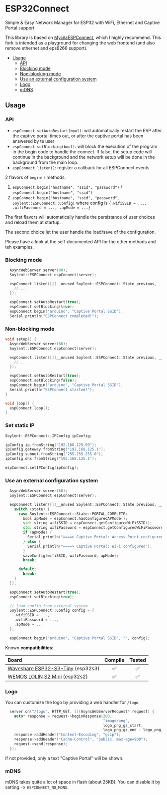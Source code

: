 # ESP32Connect

Simple & Easy Network Manager for ESP32 with WiFi, Ethernet and Captive Portal support

<!-- [![](https://mathieu.carbou.me/MycilaESPConnect/screenshot.png)](https://mathieu.carbou.me/MycilaESPConnect/screenshot.png) -->

This library is based on [MycilaESPConnect](https://github.com/mathieucarbou/MycilaESPConnect), which I highly recommend. 
This fork is intended as a playground for changing the web frontend (and also remove ethernet and eps8266 support).

- [Usage](#usage)
  - [API](#api)
  - [Blocking mode](#blocking-mode)
  - [Non-blocking mode](#non-blocking-mode)
  - [Use an external configuration system](#use-an-external-configuration-system)
  - [Logo](#logo)
  - [mDNS](#mdns)

## Usage

### API

- `espConnect.setAutoRestart(bool)`: will automatically restart the ESP after the captive portal times out, or after the captive portal has been answered by te user
- `espConnect.setBlocking(bool)`: will block the execution of the program in the begin code to handle the connect. If false, the setup code will continue in the background and the network setup will be done in the background from the main loop.
- `espConnect.listen()`: register a callback for all ESPConnect events

2 flavors of `begin()` methods:

1. `espConnect.begin("hostname", "ssid", "password")` / `espConnect.begin("hostname", "ssid")`
2. `espConnect.begin("hostname", "ssid", "password", Soylent::ESPConnect::Config)` where config is `{.wifiSSID = ..., .wifiPassword = ..., .apMode = ...}`

The first flavors will automatically handle the persistance of user choices and reload them at startup.

The second choice let the user handle the load/save of the configuration.

Please have a look at the self-documented API for the other methods and teh examples.

### Blocking mode

```cpp
  AsyncWebServer server(80);
  Soylent::ESPConnect espConnect(server);

  espConnect.listen([](__unused Soylent::ESPConnect::State previous, __unused Soylent::ESPConnect::State state) {
    // ...
  });

  espConnect.setAutoRestart(true);
  espConnect.setBlocking(true);
  espConnect.begin("arduino", "Captive Portal SSID");
  Serial.println("ESPConnect completed!");
```

### Non-blocking mode

```cpp
void setup() {
  AsyncWebServer server(80);
  Soylent::ESPConnect espConnect(server);

  espConnect.listen([](__unused Soylent::ESPConnect::State previous, __unused Soylent::ESPConnect::State state) {
    // ...
  });

  espConnect.setAutoRestart(true);
  espConnect.setBlocking(false);
  espConnect.begin("arduino", "Captive Portal SSID");
  Serial.println("ESPConnect started!");
}

void loop() {
  espConnect.loop();
}
```

### Set static IP

```cpp
Soylent::ESPConnect::IPConfig ipConfig;

ipConfig.ip.fromString("192.168.125.99");
ipConfig.gateway.fromString("192.168.125.1");
ipConfig.subnet.fromString("255.255.255.0");
ipConfig.dns.fromString("192.168.125.1");

espConnect.setIPConfig(ipConfig);
```

### Use an external configuration system

```cpp
  AsyncWebServer server(80);
  Soylent::ESPConnect espConnect(server);

  espConnect.listen([](__unused Soylent::ESPConnect::State previous, __unused Soylent::ESPConnect::State state) {
    switch (state) {
      case Soylent::ESPConnect::State::PORTAL_COMPLETE:
        bool apMode = espConnect.hasConfiguredAPMode();
        std::string wifiSSID = espConnect.getConfiguredWiFiSSID();
        std::string wifiPassword = espConnect.getConfiguredWiFiPassword();
        if (apMode) {
          Serial.println("====> Captive Portal: Access Point configured");
        } else {
          Serial.println("====> Captive Portal: WiFi configured");
        }
        saveConfig(wifiSSID, wifiPassword, apMode);
        break;

      default:
        break;
    }
  });

  espConnect.setAutoRestart(true);
  espConnect.setBlocking(true);

  // load config from external system
  Soylent::ESPConnect::Config config = {
    .wifiSSID = ...,
    .wifiPassword = ...,
    .apMode = ...
  };

  espConnect.begin("arduino", "Captive Portal SSID", "", config);
```

Known **compatibilities**:

| **Board**                                                                                                                        | **Compile** | **Tested** |
| :------------------------------------------------------------------------------------------------------------------------------- | :---------: | :--------: |
| [Waveshare ESP32-S3-Tiny](https://www.waveshare.com/wiki/ESP32-S3-Tiny) (esp32s3)                          |     ✅      |     ✅     |
| [WEMOS LOLIN S2 Mini](https://www.wemos.cc/en/latest/s2/s2_mini.html) (esp32s2)                              |     ✅      |     ✅     |

### Logo

You can customize the logo by providing a web handler for `/logo`:

```c++
  server.on("/logo", HTTP_GET, [](AsyncWebServerRequest* request) {
    auto* response = request->beginResponse(200, 
                                            "image/png", 
                                            logo_png_gz_start, 
                                            logo_png_gz_end - logo_png_gz_start);
    response->addHeader("Content-Encoding", "gzip");
    response->addHeader("Cache-Control", "public, max-age=900");
    request->send(response);
  });
```

If not provided, only a text "Captive Portal" will be shown.

### mDNS

mDNS takes quite a lot of space in flash (about 25KB).
You can disable it by setting `-D ESPCONNECT_NO_MDNS`.
